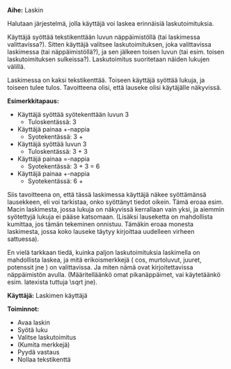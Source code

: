 **Aihe:** Laskin

Halutaan järjestelmä, jolla käyttäjä voi laskea erinnäisiä laskutoimituksia.

Käyttäjä syöttää tekstikenttään luvun näppäimistöllä (tai laskimessa valittavissa?). Sitten käyttäjä valitsee laskutoimituksen, joka valittavissa laskimessa (tai näppäimistöllä?), ja sen jälkeen toisen luvun (tai esim. toisen laskutoimituksen sulkeissa?). Laskutoimitus suoritetaan näiden lukujen välillä.

Laskimessa on kaksi tekstikenttää. Toiseen käyttäjä syöttää lukuja, ja toiseen tulee tulos. Tavoitteena olisi, että lauseke olisi käytäjälle näkyvissä.

**Esimerkkitapaus:**

* Käyttäjä syöttää syötekenttään luvun 3
  * Tuloskentässä: 3 
* Käyttäjä painaa +-nappia
  * Syotekentässä: 3 +
* Käyttäjä syöttää luvun 3
  * Tuloskentässä: 3 + 3
* Käyttäjä painaa =-nappia
  * Syotekentässä: 3 + 3 = 6
* Käyttäjä painaa +-nappia
  * Syotekentässä: 6 + 

Siis tavoitteena on, että tässä laskimessa käyttäjä näkee syöttämänsä lausekkeen, eli voi tarkistaa, onko syöttänyt tiedot oikein. Tämä eroaa esim. Macin laskimesta, jossa lukuja on näkyvissä kerrallaan vain yksi, ja aiemmin syötettyjä lukuja ei pääse katsomaan. (Lisäksi lauseketta on mahdollista kumittaa, jos tämän tekeminen onnistuu. Tämäkin eroaa monesta laskimesta, jossa koko lauseke täytyy kirjoittaa uudelleen virheen sattuessa).

En vielä tarkkaan tiedä, kuinka paljon laskutoimituksia laskimella on mahdollista laskea, ja mitä  erikoismerkkejä ( cos, murtoluvut, juuret, potenssit jne ) on valittavissa. Ja miten nämä ovat kirjoitettavissa näppäimistön avulla. (Määritelläänkö omat pikanäppäimet, vai käytetäänkö esim. latexista tuttuja \sqrt jne).


**Käyttäjä:** Laskimen käyttäjä

**Toiminnot:** 

* Avaa laskin
* Syötä luku
* Valitse laskutoimitus
* (Kumita merkkejä) 
* Pyydä vastaus
* Nollaa tekstikenttä
